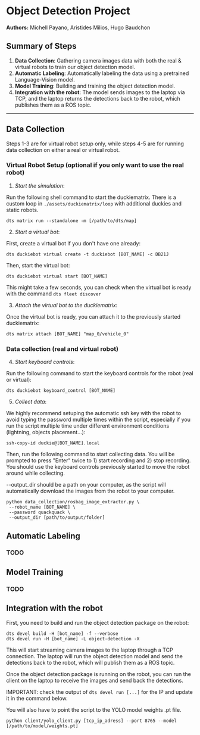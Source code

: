 # Object Detection Project

**Authors:** Michell Payano, Aristides Milios, Hugo Baudchon

## Summary of Steps  
1. **Data Collection**: Gathering camera images data with both the real & virtual robots to train our object detection model.  
2. **Automatic Labeling**: Automatically labeling the data using a pretrained Language-Vision model.
3. **Model Training**: Building and training the object detection model.  
4. **Integration with the robot**: The model sends images to the laptop via TCP, and the laptop returns the detections back to the robot, which publishes them as a ROS topic.

---

## Data Collection

Steps 1-3 are for virtual robot setup only, while steps 4-5 are for running data collection on either a real or virtual robot.

### Virtual Robot Setup (optional if you only want to use the real robot)

1. *Start the simulation*:  

Run the following shell command to start the duckiematrix. There is a custom loop in ```./assets/duckiematrix/loop``` with additional duckies and static robots.
```shell
dts matrix run --standalone -m [/path/to/dts/map]
```

2. *Start a virtual bot*:

First, create a virtual bot if you don't have one already:
```shell
dts duckiebot virtual create -t duckiebot [BOT_NAME] -c DB21J
```

Then, start the virtual bot:
```shell
dts duckiebot virtual start [BOT_NAME]
```

This might take a few seconds, you can check when the virtual bot is ready with the command ```dts fleet discover```

3. *Attach the virtual bot to the duckiematrix*:

Once the virtual bot is ready, you can attach it to the previously started duckiematrix:
```shell
dts matrix attach [BOT_NAME] "map_0/vehicle_0"
```

### Data collection (real and virtual robot)
4. *Start keyboard controls*:

Run the following command to start the keyboard controls for the robot (real or virtual):
```shell
dts duckiebot keyboard_control [BOT_NAME]
```

5. *Collect data*:

We highly recommend setuping the automatic ssh key with the robot to avoid typing the password multiple times within the script, especially if you run the script multiple time under different environment conditions (lightning, objects placement...):

```shell
ssh-copy-id duckie@[BOT_NAME].local
```

Then, run the following command to start collecting data. You will be prompted to press "Enter" twice to 1) start recording and 2) stop recording. You should use the keyboard controls previously started to move the robot around while collecting.

--output_dir should be a path on your computer, as the script will automatically download the images from the robot to your computer.
```shell
python data_collection/rosbag_image_extractor.py \
 --robot_name [BOT_NAME] \
 --password quackquack \
 --output_dir [path/to/output/folder]
```


## Automatic Labeling  

### TODO

## Model Training

### TODO

## Integration with the robot

First, you need to build and run the object detection package on the robot:
```
dts devel build -H [bot_name] -f --verbose
dts devel run -H [bot_name] -L object-detection -X
```

This will start streaming camera images to the laptop through a TCP connection.
The laptop will run the object detection model and send the detections back to the robot, which will publish them as a ROS topic.

Once the object detection package is running on the robot, you can run the client on the laptop to receive the images and send back the detections.

IMPORTANT: check the output of ```dts devel run [...]``` for the IP and update it in the command below.

You will also have to point the script to the YOLO model weights .pt file.
```
python client/yolo_client.py [tcp_ip_adress] --port 8765 --model [/path/to/model/weights.pt]
```